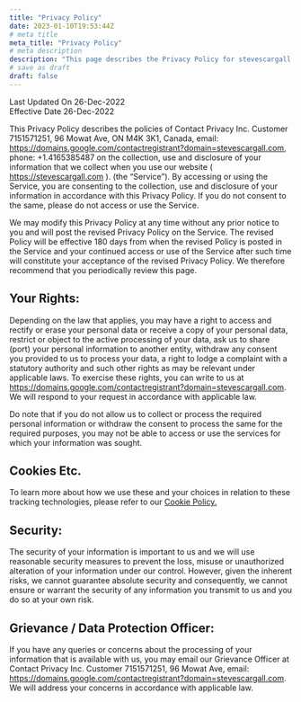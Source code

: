 ```yaml
---
title: "Privacy Policy"
date: 2023-01-10T19:53:44Z
# meta title
meta_title: "Privacy Policy"
# meta description
description: "This page describes the Privacy Policy for stevescargall.com"
# save as draft
draft: false
---
```


Last Updated On 26-Dec-2022  
Effective Date 26-Dec-2022

This Privacy Policy describes the policies of Contact Privacy Inc. Customer 7151571251, 96 Mowat Ave, ON M4K 3K1, Canada, email: https://domains.google.com/contactregistrant?domain=stevescargall.com, phone: +1.4165385487 on the collection, use and disclosure of your information that we collect when you use our website ( https://stevescargall.com ). (the “Service”). By accessing or using the Service, you are consenting to the collection, use and disclosure of your information in accordance with this Privacy Policy. If you do not consent to the same, please do not access or use the Service.

We may modify this Privacy Policy at any time without any prior notice to you and will post the revised Privacy Policy on the Service. The revised Policy will be effective 180 days from when the revised Policy is posted in the Service and your continued access or use of the Service after such time will constitute your acceptance of the revised Privacy Policy. We therefore recommend that you periodically review this page.

## Your Rights:

Depending on the law that applies, you may have a right to access and rectify or erase your personal data or receive a copy of your personal data, restrict or object to the active processing of your data, ask us to share (port) your personal information to another entity, withdraw any consent you provided to us to process your data, a right to lodge a complaint with a statutory authority and such other rights as may be relevant under applicable laws. To exercise these rights, you can write to us at https://domains.google.com/contactregistrant?domain=stevescargall.com. We will respond to your request in accordance with applicable law.

Do note that if you do not allow us to collect or process the required personal information or withdraw the consent to process the same for the required purposes, you may not be able to access or use the services for which your information was sought.

## Cookies Etc.

To learn more about how we use these and your choices in relation to these tracking technologies, please refer to our  [Cookie Policy.](https://stevescargall.com/cookie-policy/)

## Security:

The security of your information is important to us and we will use reasonable security measures to prevent the loss, misuse or unauthorized alteration of your information under our control. However, given the inherent risks, we cannot guarantee absolute security and consequently, we cannot ensure or warrant the security of any information you transmit to us and you do so at your own risk.

## Grievance / Data Protection Officer:

If you have any queries or concerns about the processing of your information that is available with us, you may email our Grievance Officer at Contact Privacy Inc. Customer 7151571251, 96 Mowat Ave, email: https://domains.google.com/contactregistrant?domain=stevescargall.com. We will address your concerns in accordance with applicable law.
